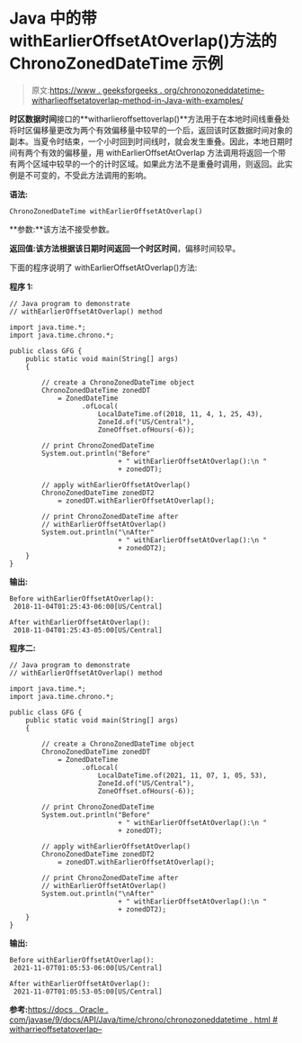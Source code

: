 # Java 中的带 withEarlierOffsetAtOverlap()方法的 ChronoZonedDateTime 示例

> 原文:[https://www . geeksforgeeks . org/chronozoneddatetime-witharlieoffsetatoverlap-method-in-Java-with-examples/](https://www.geeksforgeeks.org/chronozoneddatetime-withearlieroffsetatoverlap-method-in-java-with-examples/)

**时区数据时间**接口的**witharlieroffsettoverlap()**方法用于在本地时间线重叠处将时区偏移量更改为两个有效偏移量中较早的一个后，返回该时区数据时间对象的副本。当夏令时结束，一个小时回到时间线时，就会发生重叠。因此，本地日期时间有两个有效的偏移量，用 withEarlierOffsetAtOverlap 方法调用将返回一个带有两个区域中较早的一个的计时区域。如果此方法不是重叠时调用，则返回。此实例是不可变的，不受此方法调用的影响。

**语法:**

```
ChronoZonedDateTime withEarlierOffsetAtOverlap()

```

**参数:**该方法不接受参数。

**返回值:**该方法根据该日期时间返回一个**时区时间**，偏移时间较早。

下面的程序说明了 withEarlierOffsetAtOverlap()方法:

**程序 1:**

```
// Java program to demonstrate
// withEarlierOffsetAtOverlap() method

import java.time.*;
import java.time.chrono.*;

public class GFG {
    public static void main(String[] args)
    {

        // create a ChronoZonedDateTime object
        ChronoZonedDateTime zonedDT
            = ZonedDateTime
                  .ofLocal(
                      LocalDateTime.of(2018, 11, 4, 1, 25, 43),
                      ZoneId.of("US/Central"),
                      ZoneOffset.ofHours(-6));

        // print ChronoZonedDateTime
        System.out.println("Before"
                           + " withEarlierOffsetAtOverlap():\n "
                           + zonedDT);

        // apply withEarlierOffsetAtOverlap()
        ChronoZonedDateTime zonedDT2
            = zonedDT.withEarlierOffsetAtOverlap();

        // print ChronoZonedDateTime after
        // withEarlierOffsetAtOverlap()
        System.out.println("\nAfter"
                           + " withEarlierOffsetAtOverlap():\n "
                           + zonedDT2);
    }
}
```

**输出:**

```
Before withEarlierOffsetAtOverlap():
 2018-11-04T01:25:43-06:00[US/Central]

After withEarlierOffsetAtOverlap():
 2018-11-04T01:25:43-05:00[US/Central]

```

**程序二:**

```
// Java program to demonstrate
// withEarlierOffsetAtOverlap() method

import java.time.*;
import java.time.chrono.*;

public class GFG {
    public static void main(String[] args)
    {

        // create a ChronoZonedDateTime object
        ChronoZonedDateTime zonedDT
            = ZonedDateTime
                  .ofLocal(
                      LocalDateTime.of(2021, 11, 07, 1, 05, 53),
                      ZoneId.of("US/Central"),
                      ZoneOffset.ofHours(-6));

        // print ChronoZonedDateTime
        System.out.println("Before"
                           + " withEarlierOffsetAtOverlap():\n "
                           + zonedDT);

        // apply withEarlierOffsetAtOverlap()
        ChronoZonedDateTime zonedDT2
            = zonedDT.withEarlierOffsetAtOverlap();

        // print ChronoZonedDateTime after
        // withEarlierOffsetAtOverlap()
        System.out.println("\nAfter"
                           + " withEarlierOffsetAtOverlap():\n "
                           + zonedDT2);
    }
}
```

**输出:**

```
Before withEarlierOffsetAtOverlap():
 2021-11-07T01:05:53-06:00[US/Central]

After withEarlierOffsetAtOverlap():
 2021-11-07T01:05:53-05:00[US/Central]

```

**参考:**[https://docs . Oracle . com/javase/9/docs/API/Java/time/chrono/chronozoneddatetime . html # witharrieoffsetatoverlap–](https://docs.oracle.com/javase/9/docs/api/java/time/chrono/ChronoZonedDateTime.html#withEarlierOffsetAtOverlap--)
